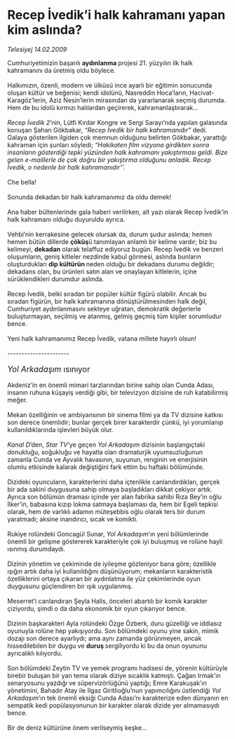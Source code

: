 # Recep İvedik’i halk kahramanı yapan kim aslında?

*Telesiyej 14.02.2009*

<div class="taraf_structure_2col_1zq">
<div class="margen_n">



 <p>Cumhuriyetimizin başarılı <b>aydınlanma </b>projesi 21. yüzyılın ilk halk kahramanını da üretmiş oldu böylece. <br/><br/>Halkımızın, özenli, modern ve ülküsü ince ayarlı bir eğitimin sonucunda oluşan kültür ve beğenisi; kendi idolünü, Nasreddin Hoca’ların, Hacivat-Karagöz’lerin, Aziz Nesin’lerin mirasından da yararlanarak seçmiş durumda. Hem de bu idolü kırmızı halılardan geçirerek, kahramanlaştırarak…<i> <br/><br/>Recep İvedik 2</i>’nin, Lütfi Kırdar Kongre ve Sergi Sarayı’nda yapılan galasında konuşan Şahan Gökbakar, <i>“Recep İvedik bir halk kahramanıdır” </i>dedi. Galaya gösterilen ilgiden çok memnun olduğunu belirten Gökbakar, yarattığı kahraman için şunları söyledi; <i>“Hakikaten film vizyona girdikten sonra insanların gösterdiği tepki yüzünden halk kahramanı yakıştırması geldi. Bize gelen e-maillerle de çok doğru bir yakıştırma olduğunu anladık. Recep İvedik, o nedenle bir halk kahramanıdır’’.</i> <br/><br/>Che bella! <br/><br/>Sonunda dekadan bir halk kahramanımız da oldu demek! <br/><br/>Ana haber bültenlerinde gala haberi verilirken, alt yazı olarak Recep İvedik’in halk kahramanı olduğu duyuruldu ayrıca. <br/><br/>Vehbi’nin kerrakesine gelecek olursak da, durum şudur aslında; hemen hemen bütün dillerde <b>çöküş</b>ü tanımlayan anlamlı bir kelime vardır; biz bu kelimeyi, <b>dekadan</b> olarak telaffuz ediyoruz bugün. Recep İvedik ve benzeri oluşumların, geniş kitleler nezdinde kabul görmesi, aslında bunların oluşturdukları <b>dip kültürün </b>neden olduğu bir dekadans durumu değildir; dekadans olan, bu ürünleri satın alan ve onaylayan kitlelerin, içine sürüklendikleri durumdur aslında. <br/><br/>Recep İvedik, belki sıradan bir popüler kültür figürü olabilir. Ancak bu sıradan figürün, bir halk kahramanına dönüştürülmesinden halk değil, Cumhuriyet aydınlanmasını sekteye uğratan, demokratik değerlerle buluşturmayan, seçilmiş ve atanmış, gelmiş geçmiş tüm kişiler sorumludur bence. <br/><br/>Yeni halk kahramanımız Recep İvedik, vatana millete hayırlı olsun! <br/><br/>----------------------<b></b><i> <br/><br/><font size="4">Yol Arkadaşım </font></i><font size="4">ısınıyor</font> <br/><br/>Akdeniz’in en önemli mimari tarzlarından birine sahip olan Cunda Adası, insanın ruhuna küşayiş verdiği gibi, bir televizyon dizisine de ruh katabilirmiş meğer. <br/><br/>Mekan özelliğinin ve ambiyansının bir sinema filmi ya da TV dizisine katkısı son derece önemlidir; bunlar gerçek birer karakterdir çünkü, iyi yorumlanıp kullanıldıklarında işlevleri büyük olur.<i> <br/><br/>Kanal D</i>’den, <i>Star TV</i>’ye geçen<i> Yol Arkadaşım</i> dizisinin başlangıçtaki donukluğu, soğukluğu ve hayatla olan dramaturjik uyumsuzluğunun zamanla Cunda ve Ayvalık havasının, suyunun, renginin ve enerjisinin olumlu etkisinde kalarak değiştiğini fark ettim bu haftaki bölümünde. <br/><br/>Dizideki oyuncuların, karakterlerini daha içtenlikle canlandırdıkları, gerçek bir ada sakini duygusuna sahip olmaya başladıkları dikkat çekiyor artık. Ayrıca son bölümün draması içinde yer alan fabrika sahibi Rıza Bey’in oğlu İlker’in, babasına kızıp lokma satmaya başlaması da, hem bir Egeli tepkisi olarak, hem de varlıklı adamın müteşebbis oğlu olarak ters bir durum yaratmadı; aksine inandırıcı, sıcak ve komikti. <br/><br/>Rukiye rolündeki Goncagül Sunar, <i>Yol Arkadaşım</i>’ın yeni bölümlerinde önemli bir gelişme göstererek karakteriyle çok iyi buluşmuş ve rolüne hayli ısınmış durumdaydı. <br/><br/>Dizinin yönetim ve çekiminde de iyileşme gözleniyor bana göre; özellikle ışığın artık daha iyi kullanıldığını düşünüyorum; mekanların karakteristik özelliklerini ortaya çıkaran bir aydınlatma ile yüz çekimlerinde oyun duygusunu güçlendiren bir ışık uygulanmış. <br/><br/>Meserret’i canlandıran Şeyla Halis, önceleri abartılı bir komik karakter çiziyordu, şimdi o da daha ekonomik bir oyun çıkarıyor bence. <br/><br/>Dizinin başkarakteri Ayla rolündeki Özge Özberk, duru güzelliği ve iddiasız oyunuyla rolüne hep yakışıyordu. Son bölümdeki oyunu yine sakin, mimik dozajı son derece ayarlıydı; ama aynı zamanda görünmeyen, ancak hissedilebilen bir duygu ve <b>duruş </b>sergiliyordu ki bu da onun oyununu ayrıcalıklı kılıyordu. <br/><br/>Son bölümdeki Zeytin TV ve yemek programı hadisesi de, yörenin kültürüyle birebir buluşan bir yan tema olarak diziye sıcaklık katmıştı. Çağan Irmak’ın senaryosunu yazdığı ve süpervizörlüğünü yaptığı; Emre Karakuşak’ın yönetimini, Bahadır Atay ile Ilgaz Giritlioğlu’nun yapımcılığını üstlendiği <i>Yol Arkadaşım</i>’ın tek önemli eksiği Cunda Adası’nı karakterize eden dünyanın en sempatik kedi popülasyonunun bir karakter olarak dizide yer almamasıydı bence. <br/><br/>Bir de deniz kültürüne önem verilseymiş keşke...</p>
<br/>
<br/>
<br/>



<br/>


<div id="taraf_not">
</div>

</div>


</div>
